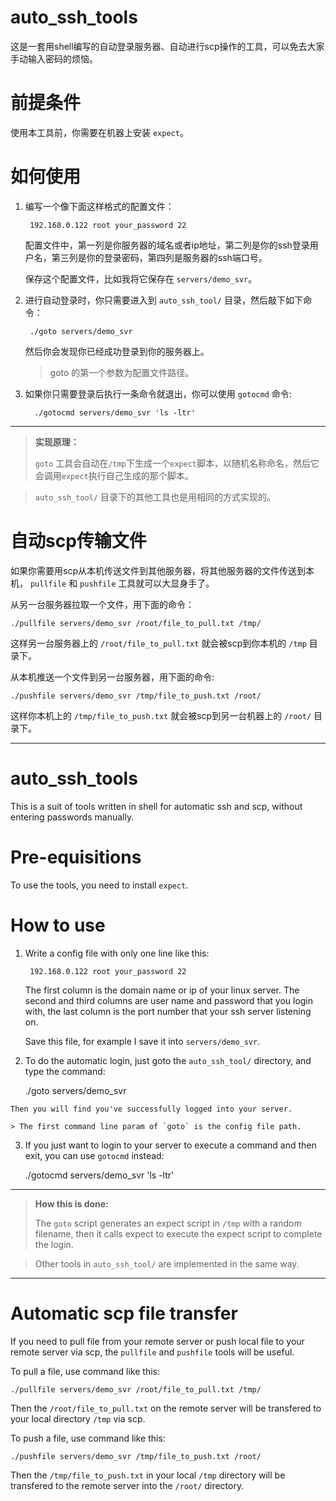 # auto_ssh_tools

这是一套用shell编写的自动登录服务器、自动进行scp操作的工具，可以免去大家手动输入密码的烦恼。

# 前提条件

使用本工具前，你需要在机器上安装 `expect`。

# 如何使用

1. 编写一个像下面这样格式的配置文件：

        192.168.0.122 root your_password 22

    配置文件中，第一列是你服务器的域名或者ip地址，第二列是你的ssh登录用户名，第三列是你的登录密码，第四列是服务器的ssh端口号。
    
    保存这个配置文件，比如我将它保存在 `servers/demo_svr`。
    
2. 进行自动登录时，你只需要进入到 `auto_ssh_tool/` 目录，然后敲下如下命令：

        ./goto servers/demo_svr

    然后你会发现你已经成功登录到你的服务器上。
    
    > goto 的第一个参数为配置文件路径。

3. 如果你只需要登录后执行一条命令就退出，你可以使用 `gotocmd` 命令:
    
         ./gotocmd servers/demo_svr 'ls -ltr'

---
> **实现原理：**
> 
> `goto` 工具会自动在`/tmp`下生成一个`expect`脚本，以随机名称命名，然后它会调用`expect`执行自己生成的那个脚本。

>  `auto_ssh_tool/` 目录下的其他工具也是用相同的方式实现的。
    
# 自动scp传输文件

如果你需要用scp从本机传送文件到其他服务器，将其他服务器的文件传送到本机， `pullfile` 和 `pushfile` 工具就可以大显身手了。

从另一台服务器拉取一个文件，用下面的命令：

    ./pullfile servers/demo_svr /root/file_to_pull.txt /tmp/

这样另一台服务器上的 `/root/file_to_pull.txt` 就会被scp到你本机的 `/tmp` 目录下。

从本机推送一个文件到另一台服务器，用下面的命令:

    ./pushfile servers/demo_svr /tmp/file_to_push.txt /root/

这样你本机上的 `/tmp/file_to_push.txt` 就会被scp到另一台机器上的 `/root/` 目录下。



----


# auto_ssh_tools

This is a suit of tools written in shell for automatic ssh and scp, without entering passwords manually. 

# Pre-equisitions

To use the tools, you need to install `expect`.  

# How to use

1. Write a config file with only one line like this:

        192.168.0.122 root your_password 22

    The first column is the domain name or ip of your linux server. The second and third columns are user name and password that you login with, the last column is the port number that your ssh server listening on.
    
    Save this file, for example I save it into `servers/demo_svr`.
    
2.    To do the automatic login, just goto the `auto_ssh_tool/` directory, and type the command:

        ./goto servers/demo_svr


    Then you will find you've successfully logged into your server.

    > The first command line param of `goto` is the config file path.

3.    If you just want to login to your server to execute a command and then exit, you can use `gotocmd` instead:
    
         ./gotocmd servers/demo_svr 'ls -ltr'

---
> **How this is done:**
> 
>    The `goto` script generates an expect script in `/tmp` with a random filename,  then it calls expect to execute the  expect script to complete the login.

>    Other tools in `auto_ssh_tool/` are implemented in the same way. 
    
-----

# Automatic scp file transfer

If you need to pull file from your remote server or push local file to your remote server via scp, the `pullfile` and `pushfile` tools will be useful.

To pull a file, use command like this:

    ./pullfile servers/demo_svr /root/file_to_pull.txt /tmp/

Then the `/root/file_to_pull.txt` on the remote server will be transfered to your local directory `/tmp` via scp.

To push a file, use command like this:

    ./pushfile servers/demo_svr /tmp/file_to_push.txt /root/

Then the `/tmp/file_to_push.txt` in your local `/tmp` directory will be transfered to the remote server into the `/root/` directory.
